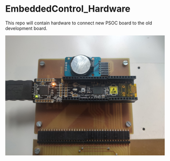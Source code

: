 # EmbeddedControl_Hardware
This repo will contain hardware to connect new PSOC board to the old development board.

![alt text](https://github.com/Fredrik1997/EmbeddedControl_Hardware/blob/main/hardware_pacakge.jpg)
